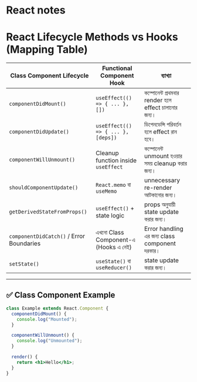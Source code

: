 # React notes
# React Lifecycle Methods vs Hooks (Mapping Table)

| Class Component Lifecycle           | Functional Component Hook         | ব্যাখ্যা |
|-------------------------------------|------------------------------------|-----------|
| `componentDidMount()`              | `useEffect(() => { ... }, [])`    | কম্পোনেন্ট প্রথমবার render হলে effect চালানোর জন্য। |
| `componentDidUpdate()`             | `useEffect(() => { ... }, [deps])`| ডিপেনডেন্সি পরিবর্তন হলে effect রান হবে। |
| `componentWillUnmount()`           | Cleanup function inside `useEffect`| কম্পোনেন্ট unmount হওয়ার সময় cleanup করার জন্য। |
| `shouldComponentUpdate()`          | `React.memo` বা `useMemo`         | unnecessary re-render আটকানোর জন্য। |
| `getDerivedStateFromProps()`       | `useEffect()` + state logic       | props অনুযায়ী state update করার জন্য। |
| `componentDidCatch()` / Error Boundaries | এখনো Class Component-এ (Hooks এ নেই) | Error handling এর জন্য class component দরকার। |
| `setState()`                       | `useState()` বা `useReducer()`    | state update করার জন্য। |



---

## ✅ Class Component Example
```jsx
class Example extends React.Component {
  componentDidMount() {
    console.log("Mounted");
  }

  componentWillUnmount() {
    console.log("Unmounted");
  }

  render() {
    return <h1>Hello</h1>;
  }
}

